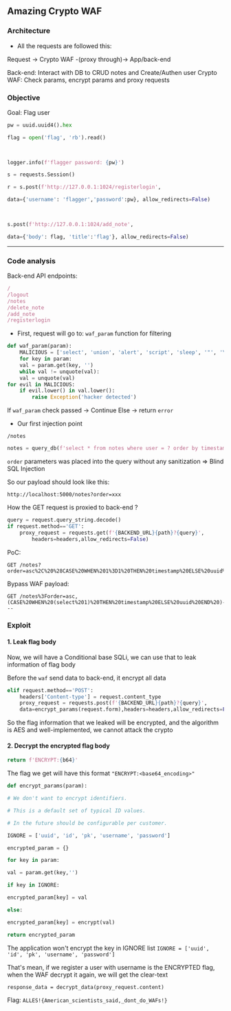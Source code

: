 ## Amazing Crypto WAF

### Architecture

- All the requests are followed this:

Request -> Crypto WAF -(proxy through)-> App/back-end

Back-end: Interact with DB to CRUD notes and Create/Authen user
Crypto WAF: Check params, encrypt params and proxy requests


### Objective

Goal: Flag user

```python
pw = uuid.uuid4().hex

flag = open('flag', 'rb').read()

  

logger.info(f'flagger password: {pw}')

s = requests.Session()

r = s.post(f'http://127.0.0.1:1024/registerlogin',

data={'username': 'flagger','password':pw}, allow_redirects=False)

  

s.post(f'http://127.0.0.1:1024/add_note',

data={'body': flag, 'title':'flag'}, allow_redirects=False)
```

------------------
### Code analysis

Back-end API endpoints:
```javascript
/
/logout
/notes
/delete_note
/add_note
/registerlogin
```


- First, request will go to: `waf_param` function for filtering

```python
def waf_param(param):
	MALICIOUS = ['select', 'union', 'alert', 'script', 'sleep', '"', '\'', '<']
	for key in param:
	val = param.get(key, '')
	while val != unquote(val):
	val = unquote(val)
for evil in MALICIOUS:
	if evil.lower() in val.lower():
		raise Exception('hacker detected')
```

If `waf_param` check passed -> Continue 
Else -> return `error`


- Our first injection point

`/notes`

```python
notes = query_db(f'select * from notes where user = ? order by timestamp {order}', [g.user['uuid']])
```

`order` parameters was placed into the query without any sanitization => Blind SQL Injection

So our payload should look like this:
```
http://localhost:5000/notes?order=xxx
```


How the GET request is proxied to back-end ?

```python
query = request.query_string.decode()
if request.method=='GET':
	proxy_request = requests.get(f'{BACKEND_URL}{path}?{query}',
		headers=headers,allow_redirects=False)
```


PoC:
```text
GET /notes?order=asc%2C%20%28CASE%20WHEN%201%3D1%20THEN%20timestamp%20ELSE%20uuid%20END%20%29
```

Bypass WAF payload:
```text
GET /notes%3Forder=asc,(CASE%20WHEN%20(select%201)%20THEN%20timestamp%20ELSE%20uuid%20END%20)---
```

### Exploit

#### 1. Leak flag body
Now, we will have a Conditional base SQLi, we can use that to leak information of flag body

Before the `waf` send data to back-end, it encrypt all data

```python
elif request.method=='POST':
	headers['Content-type'] = request.content_type
	proxy_request = requests.post(f'{BACKEND_URL}{path}?{query}',
	data=encrypt_params(request.form),headers=headers,allow_redirects=False)
```

So the flag information that we leaked will be encrypted, and the algorithm is AES and well-implemented, we cannot attack the crypto

#### 2. Decrypt the encrypted flag body

```python
return f'ENCRYPT:{b64}'
```

The flag we get will have this format `"ENCRYPT:<base64_encoding>"`

```python
def encrypt_params(param):

# We don't want to encrypt identifiers.

# This is a default set of typical ID values.

# In the future should be configurable per customer.

IGNORE = ['uuid', 'id', 'pk', 'username', 'password']

encrypted_param = {}

for key in param:

val = param.get(key,'')

if key in IGNORE:

encrypted_param[key] = val

else:

encrypted_param[key] = encrypt(val)

return encrypted_param
```

The application won't encrypt the key in IGNORE list
`IGNORE = ['uuid', 'id', 'pk', 'username', 'password']`

That's mean, if we register a user with username is the ENCRYPTED flag, when the WAF decrypt it again, we will get the clear-text

`response_data = decrypt_data(proxy_request.content)`

Flag: `ALLES!{American_scientists_said,_dont_do_WAFs!}`